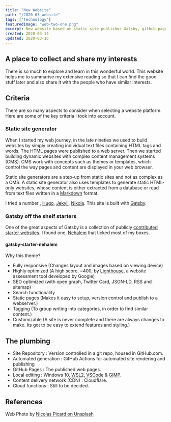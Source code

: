 ```yaml
---
title: "New Website"
path: "/2020-03_website"
tags: ["Technology"]
featuredImage: "web-two-one.png"
excerpt: New website based on static site publisher Gatsby, github pages and Cloudflare.
created: 2020-03-14
updated: 2020-03-16
---
```


## A place to collect and share my interests

There is so much to explore and learn in this wonderful world.  This website helps me to summarise my extensive reading so that I can find the good stuff later and also share it with the people who have similar interests.

## Criteria

There are so many aspects to consider when selecting a website platform. Here are some of the key criteria I took into account.

### Static site generator

When I started my web journey, in the late nineties we used to build websites by simply creating individual text files containing HTML tags and words. The HTML pages were published to a web server.  Then we started building dynamic websites with complex content management systems (CMS). CMS work with concepts such as themes or templates, which control the way pages and content are displayed in your web browser.

Static site generators are a step-up from static sites and not as complex as a CMS. A static site generator also uses templates to generate static HTML-only websites, whose content is either extracted from a database or read from text files written in a [Markdown](https://en.wikipedia.org/wiki/Markdown) format.

I tried a number , [Hugo](https://gohugo.io/), [Jekyll](https://jekyllrb.com/), [Nikola](https://getnikola.com/).  This site is built with [Gatsby](https://www.gatsbyjs.org/).

### Gatsby off the shelf starters

One of the great aspects of Gatsby is a collection of publicly [contributed starter websites](https://www.gatsbyjs.org/starters/?v=2).  I found one, [Nehalem](https://www.gatsbyjs.org/starters/nehalist/gatsby-starter-nehalem/) that ticked most of my boxes.

#### gatsby-starter-nehalem

Why this theme?

* Fully responsive (Changes layout and images based on viewing device)
* Highly optimized (A high score, ~400, by [Lighthouse](https://developers.google.com/web/tools/lighthouse), a website assessment tool developed by Google)
* SEO optimized (with open graph, Twitter Card, JSON-LD, RSS and sitemap)
* Search functionality
* Static pages (Makes it easy to setup, version control and publish to a webserver.)
* Tagging (To group writing into categories, in order to find similar content.)
* Customizable (A site is never complete and there are always changes to make. Its got to be easy to extend features and styling.)

## The plumbing

* Site Repository : Version controlled in a git repo, housed in GitHub.com.
* Automated generation : GitHub Actions for automated site rendering and publishing
* GitHub Pages : The published web pages.
* Local editing : Windows 10, [WSL2](https://www.youtube.com/watch?v=MrZolfGm8Zk), [VSCode](https://code.visualstudio.com/) & [GIMP](https://www.gimp.org/).
* Content delivery network (CDN) : Cloudflare.
* Cloud functions : Still to be decided.

## References

Web Photo by [Nicolas Picard on Unsplash](https://unsplash.com/@artnok?utm_medium=referral&utm_campaign=photographer-credit&utm_content=creditBadge)

